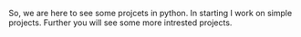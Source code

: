 So, we are here to see some projcets in python. In starting I work on simple projects. Further you will see some more intrested projects.
